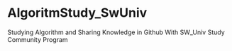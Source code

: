 # AlgoritmStudy_SwUniv
Studying Algorithm and Sharing Knowledge in Github With SW_Univ Study Community Program
